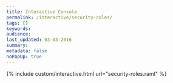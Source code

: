 ```yaml
---
title: Interactive Console
permalink: /interactive/security-roles/
tags: []
keywords: 
audience: 
last_updated: 03-03-2016
summary: 
metadata: false
noPopUp: true
---
```


{%  include custom/interactive.html url="security-roles.raml" %}